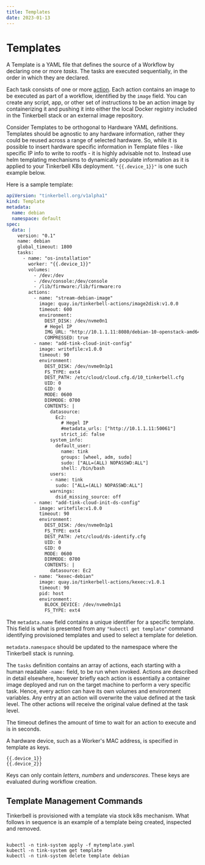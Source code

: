 ```yaml
---
title: Templates
date: 2023-01-13
---
```


# Templates

A Template is a YAML file that defines the source of a Workflow by declaring one or more _tasks_.
The tasks are executed sequentially, in the order in which they are declared.

Each task consists of one or more [action].
Each action contains an image to be executed as part of a workflow, identified by the `image` field.
You can create any script, app, or other set of instructions to be an action image by containerizing it and pushing it into either the local Docker registry included in the Tinkerbell stack or an external image repository.

Consider Templates to be orthogonal to Hardware YAML definitions. Templates should be agnostic to any hardware information, rather they could be reused across a range of selected hardware. So, while it is possible to insert hardware specific information in Template files - like specific IP info to write to rootfs - it is highly advisable not to. Instead use helm templating mechanisms to dynamically populate information as it is applied to your Tinkerbell K8s deployment. `"{{.device_1}}"` is one such example below.

Here is a sample template:

```yaml
apiVersion: "tinkerbell.org/v1alpha1"
kind: Template
metadata:
  name: debian
  namespace: default
spec:
  data: |
    version: "0.1"
    name: debian
    global_timeout: 1800
    tasks:
      - name: "os-installation"
        worker: "{{.device_1}}"
        volumes:
          - /dev:/dev
          - /dev/console:/dev/console
          - /lib/firmware:/lib/firmware:ro
        actions:
          - name: "stream-debian-image"
            image: quay.io/tinkerbell-actions/image2disk:v1.0.0
            timeout: 600
            environment:
              DEST_DISK: /dev/nvme0n1
              # Hegel IP
              IMG_URL: "http://10.1.1.11:8080/debian-10-openstack-amd64.raw.gz"
              COMPRESSED: true
          - name: "add-tink-cloud-init-config"
            image: writefile:v1.0.0
            timeout: 90
            environment:
              DEST_DISK: /dev/nvme0n1p1
              FS_TYPE: ext4
              DEST_PATH: /etc/cloud/cloud.cfg.d/10_tinkerbell.cfg
              UID: 0
              GID: 0
              MODE: 0600
              DIRMODE: 0700
              CONTENTS: |
                datasource:
                  Ec2:
                    # Hegel IP
                    #metadata_urls: ["http://10.1.1.11:50061"]
                    strict_id: false
                system_info:
                  default_user:
                    name: tink
                    groups: [wheel, adm, sudo]
                    sudo: ["ALL=(ALL) NOPASSWD:ALL"]
                    shell: /bin/bash
                users:
                - name: tink
                  sudo: ["ALL=(ALL) NOPASSWD:ALL"]
                warnings:
                  dsid_missing_source: off
          - name: "add-tink-cloud-init-ds-config"
            image: writefile:v1.0.0
            timeout: 90
            environment:
              DEST_DISK: /dev/nvme0n1p1
              FS_TYPE: ext4
              DEST_PATH: /etc/cloud/ds-identify.cfg
              UID: 0
              GID: 0
              MODE: 0600
              DIRMODE: 0700
              CONTENTS: |
                datasource: Ec2
          - name: "kexec-debian"
            image: quay.io/tinkerbell-actions/kexec:v1.0.1
            timeout: 90
            pid: host
            environment:
              BLOCK_DEVICE: /dev/nvme0n1p1
              FS_TYPE: ext4
```

The `metadata.name` field contains a unique identifier for a specific template. This field is what is presented from any `"kubectl get template"` command identifying provisioned templates and used to select a template for deletion.

`metadata.namespace` should be updated to the namespace where the Tinkerbell stack is running.

The `tasks` definition contains an array of actions, each starting with a human readable `-name:` field, to be run when invoked. Actions are described in detail elsewhere, however briefly each action is essentially a container image deployed and run on the target machine to perform a very specific task. Hence, every action can have its own volumes and environment variables.
Any entry at an action will overwrite the value defined at the task level.
The other actions will receive the original value defined at the task level.

The timeout defines the amount of time to wait for an action to execute and is in seconds.

A hardware device, such as a Worker's MAC address, is specified in template as keys.

```text
{{.device_1}}
{{.device_2}}
```

Keys can only contain _letters_, _numbers_ and _underscores_.
These keys are evaluated during workflow creation.

## Template Management Commands

Tinkerbell is provisioned with a template via stock k8s mechanism. What follows in sequence is an example of a template being created, inspected and removed.

```

kubectl -n tink-system apply -f mytemplate.yaml
kubectl -n tink-system get template
kubectl -n tink-system delete template debian

```

[action]: /actions/action-architecture
